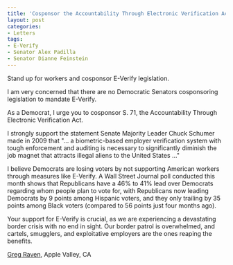 ```yaml
---
title: 'Cosponsor the Accountability Through Electronic Verification Act'
layout: post
categories:
- Letters
tags:
- E-Verify
- Senator Alex Padilla
- Senator Dianne Feinstein
---
```


Stand up for workers and cosponsor E-Verify legislation.

I am very concerned that there are no Democratic Senators cosponsoring legislation to mandate E-Verify.

As a Democrat, I urge you to cosponsor S. 71, the Accountability Through Electronic Verification Act.

I strongly support the statement Senate Majority Leader Chuck Schumer made in 2009 that "... a biometric-based employer verification system with tough enforcement and auditing is necessary to significantly diminish the job magnet that attracts illegal aliens to the United States ..."

I believe Democrats are losing voters by not supporting American workers through measures like E-Verify. A Wall Street Journal poll conducted this month shows that Republicans have a 46% to 41% lead over Democrats regarding whom people plan to vote for, with Republicans now leading Democrats by 9 points among Hispanic voters, and they only trailing by 35 points among Black voters (compared to 56 points just four months ago).

Your support for E-Verify is crucial, as we are experiencing a devastating border crisis with no end in sight. Our border patrol is overwhelmed, and cartels, smugglers, and exploitative employers are the ones reaping the benefits.

[Greg Raven](https://www.gregraven.org/), Apple Valley, CA